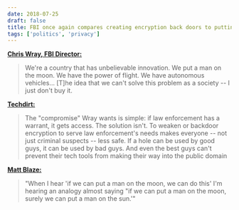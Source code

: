 ```yaml
---
date: 2018-07-25
draft: false
title: FBI once again compares creating encryption back doors to putting a man on the moon
tags: ['politics', 'privacy']
---
```


**[Chris Wray, FBI Director:](https://www.techdirt.com/articles/20180721/12074340282/fbi-boss-chris-wray-we-put-man-moon-so-why-not-encryption-backdoors.shtml)**

> We're a country that has unbelievable innovation. We put a man on the moon. We have the power of flight. We have autonomous vehicles… [T]he idea that we can't solve this problem as a society -- I just don't buy it.<!-- excerpt -->

**[Techdirt:](https://www.techdirt.com/articles/20180721/12074340282/fbi-boss-chris-wray-we-put-man-moon-so-why-not-encryption-backdoors.shtml)**

> The "compromise" Wray wants is simple: if law enforcement has a warrant, it gets access. The solution isn't. To weaken or backdoor encryption to serve law enforcement's needs makes everyone -- not just criminal suspects -- less safe. If a hole can be used by good guys, it can be used by bad guys. And even the best guys can't prevent their tech tools from making their way into the public domain

**[Matt Blaze:](https://www.techdirt.com/articles/20180721/12074340282/fbi-boss-chris-wray-we-put-man-moon-so-why-not-encryption-backdoors.shtml)**

> "When I hear 'if we can put a man on the moon, we can do this' I'm hearing an analogy almost saying "if we can put a man on the moon, surely we can put a man on the sun.'"
